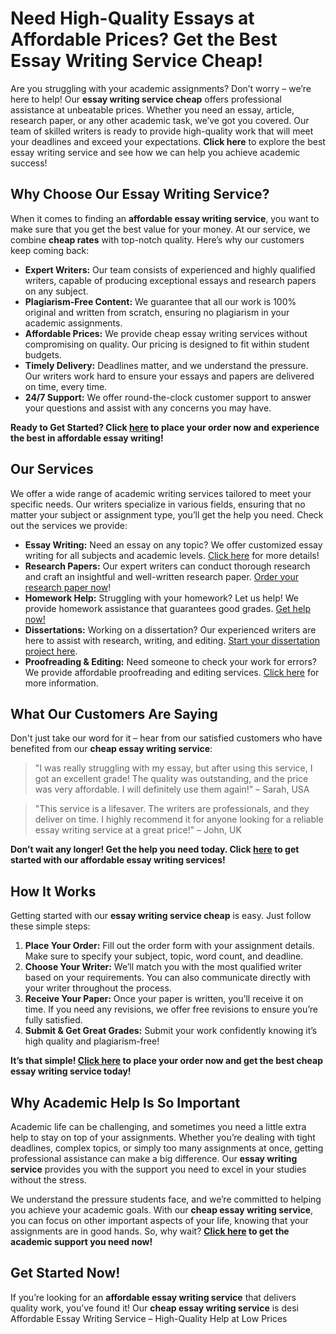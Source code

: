<h1>Need High-Quality Essays at Affordable Prices? Get the Best Essay Writing Service Cheap!</h1>

<p>Are you struggling with your academic assignments? Don’t worry – we’re here to help! Our <strong>essay writing service cheap</strong> offers professional assistance at unbeatable prices. Whether you need an essay, article, research paper, or any other academic task, we’ve got you covered. Our team of skilled writers is ready to provide high-quality work that will meet your deadlines and exceed your expectations. <strong>Click here</strong> to explore the best essay writing service and see how we can help you achieve academic success!</p>

<h2>Why Choose Our Essay Writing Service?</h2>

<p>When it comes to finding an <strong>affordable essay writing service</strong>, you want to make sure that you get the best value for your money. At our service, we combine <strong>cheap rates</strong> with top-notch quality. Here’s why our customers keep coming back:</p>

<ul>
  <li><strong>Expert Writers:</strong> Our team consists of experienced and highly qualified writers, capable of producing exceptional essays and research papers on any subject.</li>
  <li><strong>Plagiarism-Free Content:</strong> We guarantee that all our work is 100% original and written from scratch, ensuring no plagiarism in your academic assignments.</li>
  <li><strong>Affordable Prices:</strong> We provide cheap essay writing services without compromising on quality. Our pricing is designed to fit within student budgets.</li>
  <li><strong>Timely Delivery:</strong> Deadlines matter, and we understand the pressure. Our writers work hard to ensure your essays and papers are delivered on time, every time.</li>
  <li><strong>24/7 Support:</strong> We offer round-the-clock customer support to answer your questions and assist with any concerns you may have.</li>
</ul>

<p><strong>Ready to Get Started? Click <a href="https://tinyurl.com/topessay?keyword=essay+writing+service+cheap">here</a> to place your order now and experience the best in affordable essay writing!</strong></p>

<h2>Our Services</h2>

<p>We offer a wide range of academic writing services tailored to meet your specific needs. Our writers specialize in various fields, ensuring that no matter your subject or assignment type, you’ll get the help you need. Check out the services we provide:</p>

<ul>
  <li><strong>Essay Writing:</strong> Need an essay on any topic? We offer customized essay writing for all subjects and academic levels. <a href="https://tinyurl.com/topessay?keyword=essay+writing+service+cheap">Click here</a> for more details!</li>
  <li><strong>Research Papers:</strong> Our expert writers can conduct thorough research and craft an insightful and well-written research paper. <a href="https://tinyurl.com/topessay?keyword=essay+writing+service+cheap">Order your research paper now</a>!</li>
  <li><strong>Homework Help:</strong> Struggling with your homework? Let us help! We provide homework assistance that guarantees good grades. <a href="https://tinyurl.com/topessay?keyword=essay+writing+service+cheap">Get help now!</a></li>
  <li><strong>Dissertations:</strong> Working on a dissertation? Our experienced writers are here to assist with research, writing, and editing. <a href="https://tinyurl.com/topessay?keyword=essay+writing+service+cheap">Start your dissertation project here</a>.</li>
  <li><strong>Proofreading & Editing:</strong> Need someone to check your work for errors? We provide affordable proofreading and editing services. <a href="https://tinyurl.com/topessay?keyword=essay+writing+service+cheap">Click here</a> for more information.</li>
</ul>

<h2>What Our Customers Are Saying</h2>

<p>Don't just take our word for it – hear from our satisfied customers who have benefited from our <strong>cheap essay writing service</strong>:</p>

<blockquote>
  <p>"I was really struggling with my essay, but after using this service, I got an excellent grade! The quality was outstanding, and the price was very affordable. I will definitely use them again!" – Sarah, USA</p>
</blockquote>

<blockquote>
  <p>"This service is a lifesaver. The writers are professionals, and they deliver on time. I highly recommend it for anyone looking for a reliable essay writing service at a great price!" – John, UK</p>
</blockquote>

<p><strong>Don’t wait any longer! Get the help you need today. Click <a href="https://tinyurl.com/topessay?keyword=essay+writing+service+cheap">here</a> to get started with our affordable essay writing services!</strong></p>

<h2>How It Works</h2>

<p>Getting started with our <strong>essay writing service cheap</strong> is easy. Just follow these simple steps:</p>

<ol>
  <li><strong>Place Your Order:</strong> Fill out the order form with your assignment details. Make sure to specify your subject, topic, word count, and deadline.</li>
  <li><strong>Choose Your Writer:</strong> We’ll match you with the most qualified writer based on your requirements. You can also communicate directly with your writer throughout the process.</li>
  <li><strong>Receive Your Paper:</strong> Once your paper is written, you’ll receive it on time. If you need any revisions, we offer free revisions to ensure you’re fully satisfied.</li>
  <li><strong>Submit & Get Great Grades:</strong> Submit your work confidently knowing it’s high quality and plagiarism-free!</li>
</ol>

<p><strong>It’s that simple! <a href="https://tinyurl.com/topessay?keyword=essay+writing+service+cheap">Click here</a> to place your order now and get the best cheap essay writing service today!</strong></p>

<h2>Why Academic Help Is So Important</h2>

<p>Academic life can be challenging, and sometimes you need a little extra help to stay on top of your assignments. Whether you’re dealing with tight deadlines, complex topics, or simply too many assignments at once, getting professional assistance can make a big difference. Our <strong>essay writing service</strong> provides you with the support you need to excel in your studies without the stress.</p>

<p>We understand the pressure students face, and we’re committed to helping you achieve your academic goals. With our <strong>cheap essay writing service</strong>, you can focus on other important aspects of your life, knowing that your assignments are in good hands. So, why wait? <strong><a href="https://tinyurl.com/topessay?keyword=essay+writing+service+cheap">Click here</a> to get the academic support you need now!</strong></p>

<h2>Get Started Now!</h2>

<p>If you’re looking for an <strong>affordable essay writing service</strong> that delivers quality work, you’ve found it! Our <strong>cheap essay writing service</strong> is desi
Affordable Essay Writing Service – High-Quality Help at Low Prices
